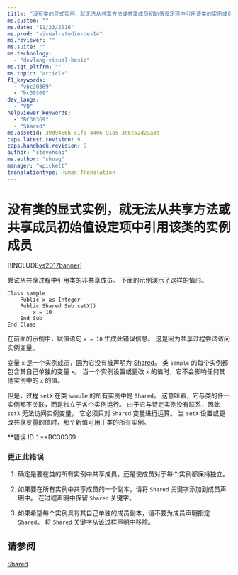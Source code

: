 ```yaml
---
title: "没有类的显式实例，就无法从共享方法或共享成员初始值设定项中引用该类的实例成员 | Microsoft Docs"
ms.custom: ""
ms.date: "11/23/2016"
ms.prod: "visual-studio-dev14"
ms.reviewer: ""
ms.suite: ""
ms.technology: 
  - "devlang-visual-basic"
ms.tgt_pltfrm: ""
ms.topic: "article"
f1_keywords: 
  - "vbc30369"
  - "bc30369"
dev_langs: 
  - "VB"
helpviewer_keywords: 
  - "BC30369"
  - "Shared"
ms.assetid: 39d9466b-c1f3-4406-91a5-3d6c52d23a3d
caps.latest.revision: 9
caps.handback.revision: 9
author: "stevehoag"
ms.author: "shoag"
manager: "wpickett"
translationtype: Human Translation
---
```

# 没有类的显式实例，就无法从共享方法或共享成员初始值设定项中引用该类的实例成员
[!INCLUDE[vs2017banner](../../../csharp/includes/vs2017banner.md)]

尝试从共享过程中引用类的非共享成员。  下面的示例演示了这样的情形。  
  
```  
Class sample  
    Public x as Integer  
    Public Shared Sub setX()  
        x = 10  
    End Sub  
End Class  
```  
  
 在前面的示例中，赋值语句 `x = 10` 生成此错误信息。  这是因为共享过程尝试访问实例变量。  
  
 变量 `x` 是一个实例成员，因为它没有被声明为 [Shared](../../../visual-basic/language-reference/modifiers/shared.md)。  类 `sample` 的每个实例都包含其自己单独的变量 `x`。  当一个实例设置或更改 `x` 的值时，它不会影响任何其他实例中的 `x` 的值。  
  
 但是，过程 `setX` 在类 `sample` 的所有实例中是 `Shared`。  这意味着，它与类的任一实例都不关联，而是独立于各个实例运行。  由于它与特定实例没有联系，因此 `setX` 无法访问实例变量。  它必须只对 `Shared` 变量进行运算。  当 `setX` 设置或更改共享变量的值时，那个新值可用于类的所有实例。  
  
 **错误 ID：**BC30369  
  
### 更正此错误  
  
1.  确定是要在类的所有实例中共享成员，还是使成员对于每个实例都保持独立。  
  
2.  如果要在所有实例中共享成员的一个副本，请将 `Shared` 关键字添加到成员声明中。  在过程声明中保留 `Shared` 关键字。  
  
3.  如果希望每个实例具有其自己单独的成员副本，请不要为成员声明指定 `Shared`。  将 `Shared` 关键字从该过程声明中移除。  
  
## 请参阅  
 [Shared](../../../visual-basic/language-reference/modifiers/shared.md)